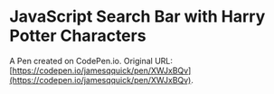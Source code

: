 # JavaScript Search Bar with Harry Potter Characters

A Pen created on CodePen.io. Original URL: [https://codepen.io/jamesqquick/pen/XWJxBQv](https://codepen.io/jamesqquick/pen/XWJxBQv).


